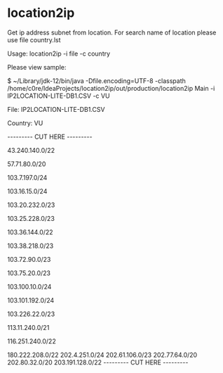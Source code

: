 # location2ip
Get ip address subnet from location. For search name of location please use file country.lst

Usage: location2ip -i file -c country

Please view sample:

$ ~/Library/jdk-12/bin/java -Dfile.encoding=UTF-8 -classpath /home/c0re/IdeaProjects/location2ip/out/production/location2ip Main -i IP2LOCATION-LITE-DB1.CSV -c VU

File: IP2LOCATION-LITE-DB1.CSV

Country: VU

--------- CUT HERE ---------

43.240.140.0/22

57.71.80.0/20

103.7.197.0/24

103.16.15.0/24

103.20.232.0/23

103.25.228.0/23

103.36.144.0/22

103.38.218.0/23

103.72.90.0/23

103.75.20.0/23

103.100.10.0/24

103.101.192.0/24

103.226.22.0/23

113.11.240.0/21

116.251.240.0/22

180.222.208.0/22
202.4.251.0/24
202.61.106.0/23
202.77.64.0/20
202.80.32.0/20
203.191.128.0/22
--------- CUT HERE ---------
